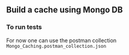 ## Build a cache using Mongo DB



### To run tests

For now one can use the postman collection `Mongo_Caching.postman_collection.json`



